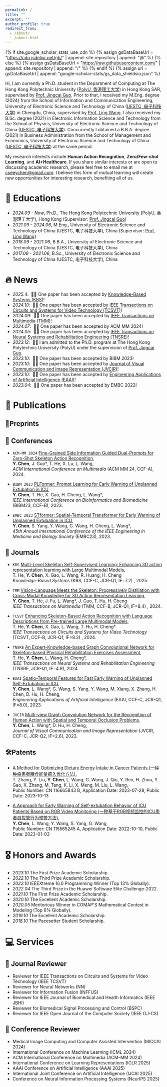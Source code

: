 ```yaml
---
permalink: /
title: ""
excerpt: ""
author_profile: true
redirect_from: 
  - /about/
  - /about.html
---
```


{% if site.google_scholar_stats_use_cdn %}
{% assign gsDataBaseUrl = "https://cdn.jsdelivr.net/gh/" | append: site.repository | append: "@" %}
{% else %}
{% assign gsDataBaseUrl = "https://raw.githubusercontent.com/" | append: site.repository | append: "/" %}
{% endif %}
{% assign url = gsDataBaseUrl | append: "google-scholar-stats/gs_data_shieldsio.json" %}

<span class='anchor' id='about-me'></span>

Hi, I am currently a Ph.D. student in the Department of Computing at The Hong Kong Polytechnic University ([PolyU, 香港理工大学](https://www.polyu.edu.hk/en/)) in Hong Kong SAR, supervised by [Prof. Jingcai Guo](https://jingcaiguo.github.io/). Prior to that, I received my M.Eng. degree (2024) from the School of Information and Communication Engineering, University of Electronic Science and Technology of China ([UESTC, 电子科技大学](https://www.uestc.edu.cn/3974ba6dfa50d5c04a9414d3ce8bfd34.html?n=8e7z368tn51)) in Chengdu, China, supervised by [Prof. Ling Wang](https://faculty.uestc.edu.cn/eewangling/zh_CN/index.htm). I also received my B.Sc. degree (2021) in Electronic Information Science and Technology from the School of Physics, University of Electronic Science and Technology of China ([UESTC, 电子科技大学](https://www.uestc.edu.cn/3974ba6dfa50d5c04a9414d3ce8bfd34.html?n=8e7z368tn51)). Concurrently I obtained a B.B.A. degree (2021) in Business Administration from the School of Management and Economics, University of Electronic Science and Technology of China ([UESTC, 电子科技大学](https://www.uestc.edu.cn/3974ba6dfa50d5c04a9414d3ce8bfd34.html?n=8e7z368tn51)) at the same period. 

My research interests include **Human Action Recognition**, **Zero/Few-shot Learning**, and **AI+Healthcare**. If you share similar interests or are open to discussing academic research, please feel free to email me at [cseeychen@gmail.com](). I believe this form of mutual learning will create new opportunities for interesting research, benefiting all of us. 

# 📖 Educations
- *2024.09 - Now*, Ph.D., The Hong Kong Polytechnic University (PolyU, 香港理工大学), Hong Kong (Supervisor: [Prof. Jingcai Guo](https://jingcaiguo.github.io/))
- *2021.09 - 2024.06*, M.Eng., University of Electronic Science and Technology of China (UESTC, 电子科技大学), China (Supervisor: [Prof. Ling Wang](https://faculty.uestc.edu.cn/eewangling/zh_CN/index.htm))
- *2018.09 - 2021.06*, B.B.A., University of Electronic Science and Technology of China (UESTC, 电子科技大学), China
- *2017.09 - 2021.06*, B.Sc., University of Electronic Science and Technology of China (UESTC, 电子科技大学), China

# 🔥 News

- *2025.4*: &nbsp;🎉🎉 One paper has been accepted by [Knowledge-Based Systems (KBS)](https://www.sciencedirect.com/journal/knowledge-based-systems)!
- *2024.10*: &nbsp;🎉🎉 One paper has been accepted by [IEEE Transactions on Circuits and Systems for Video Technology (TCSVT)](https://ieeexplore.ieee.org/xpl/RecentIssue.jsp?punumber=76)!
- *2024.09*: &nbsp;🎉🎉 One paper has been accepted by [IEEE Transactions on Multimedia (TMM)](https://ieeexplore.ieee.org/xpl/RecentIssue.jsp?punumber=6046)!
- *2024.07*: &nbsp;🎉🎉 One paper has been accepted by ACM MM 2024!
- *2024.05*: &nbsp;🎉🎉 One paper has been accepted by [IEEE Transactions on Neural Systems and Rehabilitation Engineering (TNSRE)](https://ieeexplore.ieee.org/xpl/RecentIssue.jsp?punumber=7333)!
- *2023.12*: &nbsp;🎉🎉 I am admitted to the Ph.D. program at The Hong Kong Polytechnic University (PolyU) under the supervision of [Prof. Jingcai Guo](https://jingcaiguo.github.io/).
- *2023.10*: &nbsp;🎉🎉 One paper has been accepted by BIBM 2023!
- *2023.10*: &nbsp;🎉🎉 One paper has been accepted by [Journal of Visual Communication and Image Representation (JVCIR)](https://www.sciencedirect.com/journal/journal-of-visual-communication-and-image-representation)!
- *2023.10*: &nbsp;🎉🎉 One paper has been accepted by [Engineering Applications of Artificial Intelligence (EAAI)](https://www.sciencedirect.com/journal/engineering-applications-of-artificial-intelligence)!
- *2023.04*: &nbsp;🎉🎉 One paper has been accepted by EMBC 2023!

# 📝 Publications 

## 📜Preprints


## 📄 Conferences


- ``ACM-MM 2024`` [Fine-Grained Side Information Guided Dual-Prompts for Zero-Shot Skeleton Action Recognition](https://dl.acm.org/doi/10.1145/3664647.3681196), <br />
**Y. Chen**, J. Guo\*, T. He, X. Lu, L. Wang, <br>
*ACM International Conference on Multimedia* (ACM MM 24, CCF-A), 2024.

- ``BIBM 2023`` [PLFormer: Prompt Learning for Early Warning of Unplanned Extubation in ICU](https://ieeexplore.ieee.org/abstract/document/10385735), <br />
**Y. Chen**, T. He, X. Gao, H. Cheng, L. Wang\*, <br />
*IEEE International Conference on Bioinformatics and Biomedicine* (BIBM23, CCF-B), 2023.

- ``EMBC 2023`` [STformer: Spatial-Temporal Transformer for Early Warning of Unplanned Extubation in ICU](https://ieeexplore.ieee.org/document/10340923), <br />
**Y. Chen**, S. Yang, Y. Wang, G. Wang, H. Cheng, L. Wang\*, <br />
*45th Annual International Conference of the IEEE Engineering in Medicine and Biology Society* (EMBC23), 2023.

## 📔 Journals
- ``KBS`` [Multi-Level Skeleton Self-Supervised Learning: Enhancing 3D action representation learning with Large Multimodal Models](), <br>
T. He, **Y. Chen**, X. Gao, L. Wang, R. Huang, H. Cheng <br>
*Knowledge-Based Systems* (KBS, CCF-C, JCR-Q1, IF=7.2) , 2025.

- ``TMM`` [Vision-Language Meets the Skeleton: Progressively Distillation with Cross-Modal Knowledge for 3D Action Representation Learning](https://ieeexplore.ieee.org/abstract/document/10812782), <br>
**Y. Chen**, T. He, J. Fu, L. Wang\*, J. Guo, T. Hu, H. Cheng <br>
*IEEE Transactions on Multimedia* (TMM, CCF-B, JCR-Q1, IF=8.4) , 2024.

- ``TCSVT`` [Enhancing Skeleton-Based Action Recognition with Language Descriptions from Pre-trained Large Multimodal Models](https://ieeexplore.ieee.org/document/10742343), <br>
T. He, **Y. Chen**, X. Gao, L. Wang, T. Hu, H. Cheng\* <br>
*IEEE Transactions on Circuits and Systems for Video Technology* (TCSVT, CCF-B, JCR-Q1, IF=8.3) , 2024.

- ``TNSRE`` [An Expert-Knowledge-based Graph Convolutional Network for Skeleton-based Physical Rehabilitation Exercises Assessment](https://ieeexplore.ieee.org/document/10530287), <br />
T. He, **Y. Chen**, L. Wang, H. Cheng\*, <br />
*IEEE Transactions on Neural Systems and Rehabilitation Engineering* (TNSRE, JCR-Q1, IF=4.9), 2024.

- ``EAAI`` [Spatio-Temporal Features for Fast Early Warning of Unplanned Self-Extubation in ICU](https://www.sciencedirect.com/science/article/pii/S0952197623014781), <br />
**Y. Chen**, L. Wang\*, G. Wang, S. Yang, Y. Wang, M. Xiang, X. Zhang, H. Chen, D. Hu, H. Cheng, <br />
*Engineering Applications of Artificial Intelligence* (EAAI, CCF-C, JCR-Q1, IF=8.0), 2023.

- ``JVCIR`` [Multi-view Graph Convolution Network for the Recognition of Human Action with Spatial and Temporal Occlusion Problems](https://www.sciencedirect.com/science/article/pii/S1047320323002079), <br />
**Y. Chen**, L. Wang\*, D. Hu, H. Cheng, <br />
*Journal of Visual Communication and Image Representation* (JVCIR, CCF-C, JCR-Q2, IF=2.6), 2023.

## 🛠Patents
- [A Method for Optimizing Dietary Energy Intake in Cancer Patients (一种肿瘤患者膳食能量摄入优化方法)](), <br />
T. Zhang, Y. Liu, **Y. Chen**, L. Wang, G. Wang, J. Qiu, Y. Ren, H. Zhou, Y. Gao, X. Zhang, M. Tang, K. Li, X. Meng, M. Liu, L. Wang, <br />
Public Number: CN 116665843 B, Application Date: 2023-07-28, Public Date: 2023-10-13

- [A Approach for Early Warning of Self-extubation Behavior of ICU Patients Based on RGB Video Monitoring (一种基于RGB视频监控的ICU患者自拔管行为预警方法)](), <br />
**Y. Chen**, L. Wang, Y. Wang, S. Yang, G. Wang, <br />
Public Number: CN 115565245 A, Application Date: 2022-10-10, Public Date: 2023-01-03


# 🎖 Honors and Awards
- *2023.10* The First Prize Academic Scholarship.
- *2022.10* The Third Prize Academic Scholarship.
- *2022.10* IEEEXtreme 16.0 Programming Winner (Top 13% Globally).
- *2022.04* The Third Prize in the Huawei Software Elite Challenge-2022.
- *2021.10* The First Prize Academic Scholarship.
- *2020.10* The Excellent Academic Scholarship.
- *2020.05* Meritorious Winner in COMAP'S Mathematical Contest in Modeling (Top 6% Globally).
- *2019.10* The Excellent Academic Scholarship.
- *2018.10* The Pacesetter Student Scholarship. 


# 💻 Services
## 📑 Journal Reviewer
- Reviewer for IEEE Transactions on Circuits and Systems for Video Technology  (IEEE TCSVT)
- Reviewer for Neural Networks (NN)
- Reviewer for Information Fusion (INFFUS)
- Reviewer for IEEE Journal of Biomedical and Health Informatics (IEEE JBHI)
- Reviewer for Biomedical Signal Processing and Control (BSPC)
- Reviewer for IEEE Open Journal of the Computer Society (IEEE OJ-CS)
  
## 📰 Conference Reviewer
- Medical Image Computing and Computer Assisted Intervention (MICCAI 2024)
- International Conference on Machine Learning (ICML 2024)
- ACM International Conference on Multimedia (ACM-MM 2024)
- International Conference on Learning Representations (ICLR 2025)
- AAAI Conference on Artificial Intelligence (AAAI 2025)
- International Joint Conference on Artificial Intelligence (IJCAI 2025)
- Conference on Neural Information Processing Systems (NeurIPS 2025)
